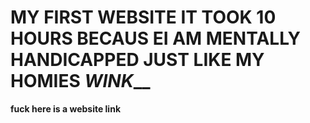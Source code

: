 #  MY FIRST WEBSITE IT TOOK 10 HOURS BECAUS EI AM MENTALLY HANDICAPPED JUST LIKE MY HOMIES *WINK*__


**__fuck here is a website link__**

